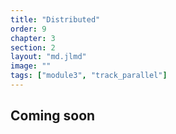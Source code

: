 ```yaml
---
title: "Distributed"
order: 9
chapter: 3
section: 2
layout: "md.jlmd"
image: ""
tags: ["module3", "track_parallel"]
---
```


## Coming soon